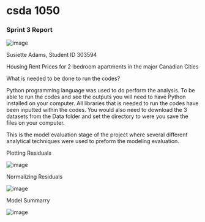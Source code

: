 
# csda 1050

### Sprint 3 Report

![image](https://user-images.githubusercontent.com/43391446/64049848-33df5600-cb44-11e9-9467-6ca9db0078cd.png)

Susiette Adams, Student ID 303594

Housing Rent Prices for 2-bedroom apartments in the major Canadian Cities

What is needed to be done to run the codes?

Python programming language was used to do perform the analysis. To be able to run the codes and see the outputs you will need to have Python installed on your computer. All libraries that is needed to run the codes have been inputted within the codes. You would also need to download the 3 datasets from the Data folder and set the directory to were you save the files on your computer.


This is the model evaluation stage of the project where several different analytical techniques were used to preform the modeling evaluation.

Plotting Residuals

![image](https://user-images.githubusercontent.com/43391446/64049976-b1a36180-cb44-11e9-9733-f41fbb6a1f58.png)

Normalizing Residuals

![image](https://user-images.githubusercontent.com/43391446/64050005-ca137c00-cb44-11e9-8b91-c144de4e8c5f.png)


Model Summarry

![image](https://user-images.githubusercontent.com/43391446/64051484-3c865b00-cb49-11e9-9c20-ce96871d6a55.png)


